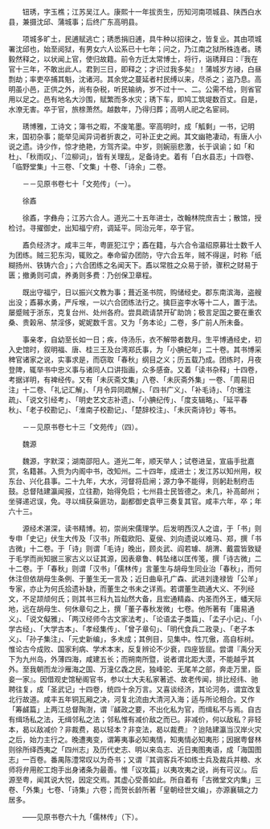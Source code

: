 <!-- { "loadSidebar": true } -->
　　钮琇，字玉樵；江苏吴江人。康熙十一年拔贡生，历知河南项城县、陕西白水县，兼摄沈邱、蒲城事；后终广东高明县。

　　项城多旷土，民逋赋逃亡；琇悉捐旧逋，具牛种以招徕之，皆复业。其由项城署沈邱也，始至阅狱，有男女六人讼系已十七年；问之，乃江南之狱所株连者。琇毅然释之，以状闻上官，使归故籍。前令方迁太常博士，将行，诣琇拜曰：『我在官十三年，不敢出此人。君到三日，即释之；才识过我多矣』！蒲城岁方祲，白昼剽劫；率吏卒捕其魁，沈诸河。其余党之蔓延者村民缚以来，尽杀之；盗乃息。高明虽小邑，正供之外，尚有杂税，听民输纳，岁不过十一、二。公需不给，则省官用以足之。邑有地名大沙围，赋繁而多水灾；琇下车，即鸠工筑堤数百丈。自是，水潦无害。卒于官，旅榇萧然。越数年，乃得归葬；高明人祀之名宦祠。

　　琇博雅，工诗文；簿书之暇，不废笔墨。宰高明时，成「觚剩」一书，记明末，国初杂事；能举见闻异词者折衷之，可补正史之阙。其文幽艳凄动，有唐人小说之遗。诗少作，惊才绝艳，方驾齐梁。中岁，则婉丽悲激，长于讽谕；如「和杜」、「秋雨叹」、「泣柳词」，皆有关理乱，足备诗史。着有「白水县志」十四卷、「临野堂集」十三卷、「文集」十卷、「诗余」二卷。

　　－－见原书卷七十「文苑传」（一）。

　　徐鼒

　　徐鼒，字彝舟；江苏六合人。道光二十五年进士，改翰林院庶吉士；散馆，授检讨。寻擢御史，出知福宁府，调延平。同治元年，卒于官。

　　鼒负经济才。咸丰三年，粤匪犯江宁；鼒在籍，与六合令温绍原募壮士数千人为团练。贼三犯东沟，辄败之。奉命留办团防，守六合五年，贼不得逞，时称「纸糊扬州、铁铸六合」；六合团练之名闻天下。鼒以常胜之众易于骄，骤积之财易于匮；撤勇则可虞，养勇则多费：乃创保卫章程。

　　既出守福宁，日以振兴文教为事；葺近圣书院，购储经史。郡东南滨海，盗艘出没；鼒募水勇，严斥堠，一以六合团练法行之。擒巨盗李水等十二人，置于法。屡蹙贼于浙东，克复台州、处州各府。尝具疏请禁开矿助饷；极言足国之要在重农桑、贵榖帛、禁淫侈，妮妮数千言。又为「务本论」二卷，多广前人所未备。

　　事亲孝，自幼至长如一日；疾，侍汤乐，衣不解带者数月。生平博通经史，初入史馆时，叙明福、唐、桂三王及台湾郑氏事，为「小腆纪年」二十卷。其书博采稗官诸家之说，实事求是，而窃取「春秋」纲目之义；历五载乃成。团练时，月夜登陴，辄举书中忠义事与诸同人口讲指画，众多感奋。又着「读书杂释」十四卷，考据详明，有裨经传。又有「未灰斋文集」八卷、「未灰斋外集」一卷、「周易旧注」十二卷、「礼记汇解」、「月令异同疏解」、「四书广义」、「补毛诗」、「尔雅注疏」、「说文引经考」、「明史艺文志补遗」、「小腆纪传」、「度支辑略」、「延平春秋」、「老子校勘记」、「淮南子校勘记」、「楚辞校注」、「未灰斋诗钞」等书。

　　－－见原书卷七十三「文苑传」（四）。

　　魏源

　　魏源，字默深；湖南邵阳人。道光二年，顺天举人；试卷进呈，宣庙手批嘉赏，名籍甚。入赀为内阁中书，改知州。二十四年，成进士；发江苏以知州用，权东台、兴化县事。二十九年，大水，河督将启闸；源力争不能得，则躬赴制府击鼓。总督陆建瀛闻报，立往勘，始得免启；七州县士民皆德之。未几，补高邮州；坐驿递迟误，免。寻以缉获枭匪功，副都御史袁甲三奏复其官。咸丰六年，卒；年六十三。

　　源经术湛深，读书精博。初，崇尚宋儒理学。后发明西汉人之谊，于「书」则专申「史记」伏生大传及「汉书」所载欧阳、夏侯、刘向遗说以难马、郑，撰「书古微」十二卷。于「诗」则谓「毛诗」晚出，顾炎武、阎若璩、胡渭、戴震皆致疑于毛学而尚知据三家古义以证其源，因表章鲁、韩坠绪以匡传笺，撰「诗古微」二十二卷。于「春秋」则谓「汉书」「儒林传」言董生与胡母生同业治「春秋」，而何休注但依胡母生条例、于董生无一言及；近日曲阜孔广森、武进刘逢禄皆「公羊」专家，亦止为何氏拾遗补缺，而董生之书未之详焉。若谓董生疏通大义、不列经文，不足颉颃何氏；则其书三科九旨灿然大备，且宏通精淼、内圣而外王，蟠天际地，远在胡母生、何休章句之上，撰「董子春秋发微」七卷。他所著有「庸易通义」、「说文儗雅」、「两汉经师今古文家法考」、「论语孟子类篇」、「孟子小记」、「小学古经」、「大学古本」、「孝经集传」、「曾子章句」、「明代食兵二政录」、「老子本义」、「孙子集注」、「元史新编」，多未成；其例目，见集中。性兀傲，高自标树。惟论古今成败、国家利病、学术本末，反复辨论不少衰，四座皆屈。尝谓『禹分天下为九州岛，外薄四海，咸建五长；而朔南所暨，说者谓北距大漠，不能越乎其外。至我朝而龙沙雁海之国、万潼亿毳之民，独峰驼、无尾羊之部，奔走万里，臣妾一家』。因借观史馆秘阁官书，参以士大夫私家著述、故老传闻，排比经纬、驰聘往复，成「圣武记」十四卷，统四十余万言。又喜谈经济，其论河务，谓宜改复北行故道。咸丰五年铜瓦厢之决，河复北流由大清河入海；适与所论相合。又作「筹鹾篇」上两江总督陶澍，谓『鹾政之要，不出化私为官，而缉私不与焉。自古有缉场私之法，无缉邻私之法；邻私惟有减价敌之而已。非减价，何以敌私？非轻本，曷以敌减价？非裁费，曷以轻本？非变法，曷以裁费』？迨陆建瀛当汉岸火灾之后，始力主行之。晚遭夷变，谓筹夷事必知夷情，知夷情必知夷形；因据粤督林则徐所绎西夷之「四州志」及历代史志、明以来岛志、近日夷图夷语，成「海国图志」一百卷。番禺陈澧常叹以为奇书；又谓『其调客兵不如练士兵及裁兵并粮、水师将弁用舵工炮手出身诸条为最善。惟「议攻篇」以夷攻夷之说，尚有可议』。后源至粤，闻其说大悦，因定交焉。其虚心受善如此。所自着有「古微堂文内集」三卷、「外集」七卷、「诗集」六卷；而贺长龄所著「皇朝经世文编」，亦源襄辑之力居多。

　　——见原书卷六十九「儒林传」（下）。  
　
